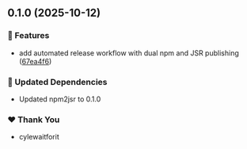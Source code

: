 ## 0.1.0 (2025-10-12)

### 🚀 Features

- add automated release workflow with dual npm and JSR publishing ([67ea4f6](https://github.com/prefer-jsr/prefer-jsr/commit/67ea4f6))

### 🧱 Updated Dependencies

- Updated npm2jsr to 0.1.0

### ❤️ Thank You

- cylewaitforit